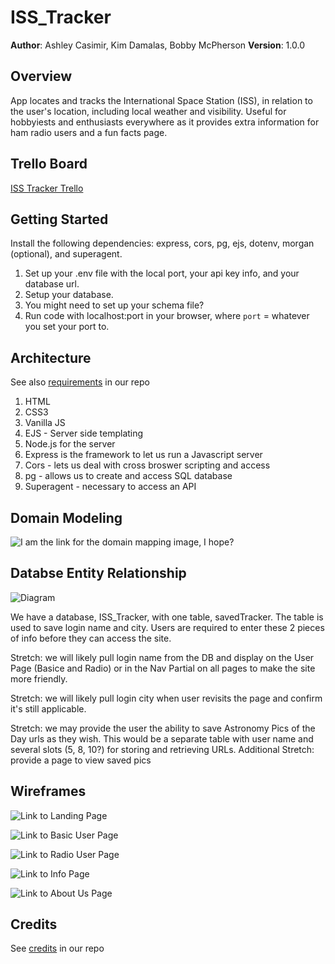 # ISS_Tracker
**Author**: Ashley Casimir, Kim Damalas, Bobby McPherson
**Version**: 1.0.0 
## Overview
App locates and tracks the International Space Station (ISS), in relation to the user's location, including local weather and visibility. Useful for hobbyiests and enthusiasts everywhere as it provides extra information for ham radio users and a fun facts page.

## Trello Board
[ISS Tracker Trello](https://trello.com/b/4vVly6p5/iss-tracker)

## Getting Started
Install the following dependencies: express, cors, pg, ejs, dotenv, morgan (optional), and superagent. 
1. Set up your .env file with the local port, your api key info, and your database url.
1. Setup your database.
1. You might need to set up your schema file?
1. Run code with localhost:port in your browser, where `port` = whatever you set your port to.

## Architecture
See also [requirements](requirements.md) in our repo
1. HTML
1. CSS3
1. Vanilla JS
1. EJS - Server side templating
1. Node.js for the server
1. Express is the framework to let us run a Javascript server
1. Cors - lets us deal with cross broswer scripting and access
1. pg - allows us to create and access SQL database
1. Superagent - necessary to access an API


## Domain Modeling
![I am the link for the domain mapping image, I hope?](assets/domain-model.jpeg)


## Databse Entity Relationship 
![Diagram](assets/savedTracker-ex.png)

We have a database, ISS_Tracker, with one table,  savedTracker.  The table is used to save login name and city.  Users are required to enter these 2 pieces of info before they can access the site.

Stretch: we will likely pull login name from the DB and display on the User Page (Basice and Radio) or in the Nav Partial on all pages to make the site more friendly.

Stretch: we will likely pull login city when user revisits the page and confirm it's still applicable.

Stretch: we may provide the user the ability to save Astronomy Pics of the Day urls as they wish.  This would be a separate table with user name and several slots (5, 8, 10?) for storing and retrieving URLs. Additional Stretch:  provide a page to view saved pics


## Wireframes
![Link to Landing Page](public/assets/wireframes/LP.png)

![Link to Basic User Page](public/assets/wireframes/Basic-User.png)

![Link to Radio User Page](public/assets/wireframes/Radio-User.png)

![Link to Info Page](public/assets/wireframes/Info.png)

![Link to About Us Page](public/assets/wireframes/About-Us.png)

## Credits

See [credits](credits.md) in our repo

